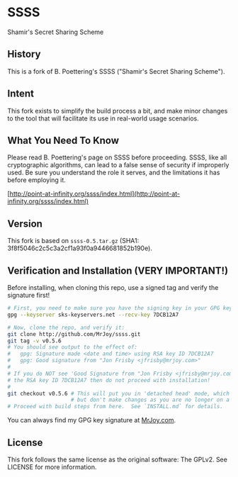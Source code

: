 # SSSS

Shamir's Secret Sharing Scheme


## History

This is a fork of B. Poettering's SSSS ("Shamir's Secret Sharing Scheme").


## Intent

This fork exists to simplify the build process a bit, and make minor changes
to the tool that will facilitate its use in real-world usage scenarios.


## What You Need To Know

Please read B. Poettering's page on SSSS before proceeding.  SSSS, like all
cryptographic algorithms, can lead to a false sense of security if improperly
used.  Be sure you understand the role it serves, and the limitations it has
before employing it.

[http://point-at-infinity.org/ssss/index.html](http://point-at-infinity.org/ssss/index.html)


## Version

This fork is based on `ssss-0.5.tar.gz` (SHA1: 3f8f5046c2c5c3a2cf1a93f0a9446681852b190e).


## Verification and Installation (VERY IMPORTANT!)

Before installing, when cloning this repo, use a signed tag and verify the
signature first!

```bash
# First, you need to make sure you have the signing key in your GPG keychain:
gpg --keyserver sks-keyservers.net --recv-key 7DCB12A7

# Now, clone the repo, and verify it:
git clone http://github.com/MrJoy/ssss.git
git tag -v v0.5.6
# You should see output to the effect of:
#   gpg: Signature made <date and time> using RSA key ID 7DCB12A7
#   gpg: Good signature from "Jon Frisby <jfrisby@mrjoy.com>"
#
# If you do NOT see 'Good Signature from "Jon Frisby <jfrisby@mrjoy.com>" and
# the RSA key ID 7DCB12A7 then do not proceed with installation!
#
git checkout v0.5.6 # This will put you in 'detached head' mode, which is fine
                    # but don't make changes as you are no longer on a branch!
# Proceed with build steps from here.  See `INSTALL.md` for details.
```

You can always find my GPG key signature at [MrJoy.com](http://MrJoy.com).


## License

This fork follows the same license as the original software:  The GPLv2.  See
LICENSE for more information.
